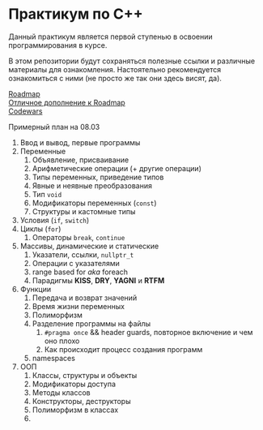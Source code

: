 # Практикум по C++

Данный практикум является первой ступенью в освоении программирования в курсе.

В этом репозитории будут сохраняться полезные ссылки и различные материалы для ознакомления.
Настоятельно рекомендуется ознакомиться с ними (не просто же так они здесь висят, да).

 [Roadmap](https://raw.githubusercontent.com/salmer/CppDeveloperRoadmap/main/Russian/Graph/roadmap.svg) <br/>
 [Отличное дополнение к Roadmap](https://github.com/salmer/CppDeveloperRoadmap/tree/main/Russian) <br/>
 [Codewars](https://www.codewars.com/)


Примерный план на 08.03

1. Ввод и вывод, первые программы
2. Переменные
   1. Объявление, присваивание
   2. Арифметические операции (+ другие операции)
   3. Типы переменных, приведение типов
   4. Явные и неявные преобразования
   5. Тип `void`
   6. Модификаторы переменных (`const`)
   7. Структуры и кастомные типы
3. Условия (`if`, `switch`)
4. Циклы (`for`)
   1. Операторы `break`, `continue`
5. Массивы, динамические и статические
   1. Указатели, ссылки, `nullptr_t`
   2. Операции с указателями
   3. range based for *aka* foreach
   4. Парадигмы **KISS**, **DRY**, **YAGNI** и **RTFM**
6. Функции
   1. Передача и возврат значений
   2. Время жизни переменных
   3. Полиморфизм
   4. Разделение программы на файлы
      1. `#pragma once` && header guards, повторное включение и чем оно плохо
      2. Как происходит процесс создания программ
   5. namespaces
7. ООП
   1. Классы, структуры и объекты
   2. Модификаторы доступа
   3. Методы классов
   4. Конструкторы, деструкторы
   5. Полиморфизм в классах
   6. 